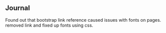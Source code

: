## Journal

Found out that bootstrap link reference caused issues with fonts on pages. removed link and fixed up fonts using css.


